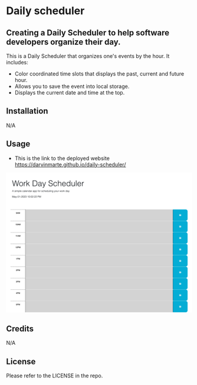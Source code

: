 # Daily scheduler

## Creating a Daily Scheduler to help software developers organize their day.

This is a Daily Scheduler that organizes one's events by the hour. It includes:
- Color coordinated time slots that displays the past, current and future hour.
- Allows you to save the event into local storage.
- Displays the current date and time at the top. 



## Installation

N/A

## Usage
- This is the link to the deployed website
https://darvinmarte.github.io/daily-scheduler/


![](./assets/images/screencapture-127-0-0-1-5500-index-html-2023-05-01-22_02_23.png)
## Credits

N/A

## License

Please refer to the LICENSE in the repo.
